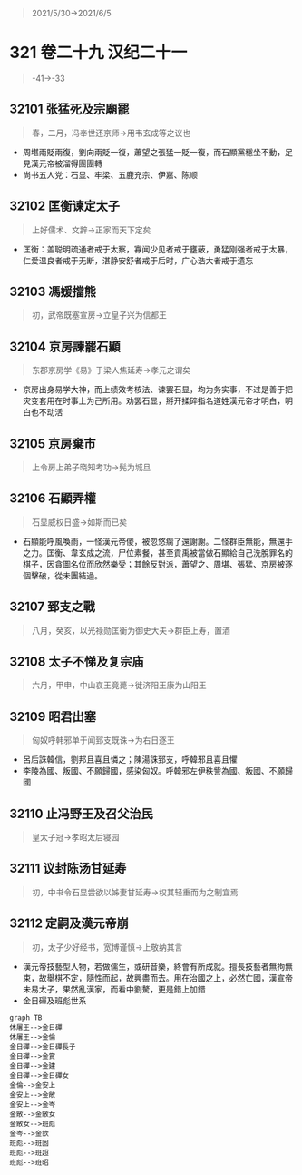 > 2021/5/30->2021/6/5

# 321 卷二十九 汉纪二十一

> -41->-33

## 32101 张猛死及宗廟罷
> 春，二月，冯奉世还京师->用韦玄成等之议也
- 周堪兩貶兩復，劉向兩貶一復，蕭望之張猛一貶一復，而石顯黨穩坐不動，足見漢元帝被溜得團團轉
- 尚书五人党：石显、牢梁、五鹿充宗、伊嘉、陈顺

## 32102 匡衡谏定太子
> 上好儒术、文辞->正家而天下定矣
- 匡衡：盖聪明疏通者戒于太察，寡闻少见者戒于壅蔽，勇猛刚强者戒于太暴，仁爱温良者戒于无断，湛静安舒者戒于后时，广心浩大者戒于遗忘

## 32103 馮媛擋熊
> 初，武帝既塞宣房->立皇子兴为信都王

## 32104 京房諫罷石顯
> 东郡京房学《易》于梁人焦延寿->孝元之谓矣
- 京房出身易学大神，而上绩效考核法、谏罢石显，均为务实事，不过是善于把灾变套用在时事上为己所用。劝罢石显，掰开揉碎指名道姓漢元帝才明白，明白也不动活

## 32105 京房棄市
> 上令房上弟子晓知考功->髡为城旦

## 32106 石顯弄權
> 石显威权日盛->如斯而已矣
- 石顯能呼風喚雨，一怪漢元帝傻，被忽悠瘸了還謝謝。二怪群臣無能，無還手之力。匡衡、韋玄成之流，尸位素餐，甚至貢禹被當做石顯給自己洗脫罪名的棋子，因貪圖名位而欣然樂受；其餘反對派，蕭望之、周堪、張猛、京房被逐個擊破，從未團結過。

## 32107 郅支之戰
> 八月，癸亥，以光禄勋匡衡为御史大夫->群臣上寿，置酒

## 32108 太子不悌及复宗庙
> 六月，甲申，中山哀王竟薨->徙济阳王康为山阳王

## 32109 昭君出塞
> 匈奴呼韩邪单于闻郅支既诛->为右日逐王
- 呂后誅韓信，劉邦且喜且憐之；陳湯誅郅支，呼韓邪且喜且懼
- 李陵為國、叛國、不願歸國，感染匈奴。呼韓邪左伊秩訾為國、叛國、不願歸國

## 32110 止冯野王及召父治民
> 皇太子冠->孝昭太后寝园

## 32111 议封陈汤甘延寿
> 初，中书令石显尝欲以姊妻甘延寿->权其轻重而为之制宜焉

## 32112 定嗣及漢元帝崩
> 初，太子少好经书，宽博谨慎->上敬纳其言
- 漢元帝技藝型人物，若做儒生，或研音樂，終會有所成就。擅長技藝者無拘無束，故舉棋不定，隨性而起，故興盡而去。用在治國之上，必然亡國，漢宣帝未易太子，果然亂漢家，而看中劉驁，更是錯上加錯
- 金日磾及班彪世系

```mermaid
graph TB
休屠王-->金日磾
休屠王-->金倫
金日磾-->金日磾長子
金日磾-->金賞
金日磾-->金建
金日磾-->金日磾女
金倫-->金安上
金安上-->金敞
金安上-->金岑
金敞-->金敞女
金敞女-->班彪
金岑-->金欽
班彪-->班固
班彪-->班超
班彪-->班昭
```

